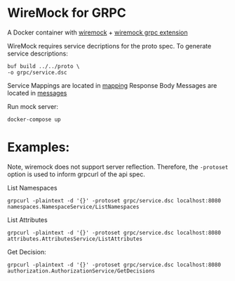 # WireMock for GRPC

A Docker container with [wiremock](https://wiremock.org/) + [wiremock grpc extension](https://wiremock.org/docs/grpc/)

WireMock requires service decriptions for the proto spec.  To generate service descriptions:

```shell
buf build ../../proto \
-o grpc/service.dsc
```

Service Mappings are located in [mapping](mappings)
Response Body Messages are located in [messages](messages)

Run mock server:
```shell
docker-compose up
```

# Examples:

Note, wiremock does not support server reflection. Therefore, the `-protoset` option is used to inform grpcurl of the api spec.

List Namespaces
```shell
grpcurl -plaintext -d '{}' -protoset grpc/service.dsc localhost:8080 namespaces.NamespaceService/ListNamespaces
```


List Attributes 
```shell
grpcurl -plaintext -d '{}' -protoset grpc/service.dsc localhost:8080 attributes.AttributesService/ListAttributes
```

Get Decision:

```shell
grpcurl -plaintext -d '{}' -protoset grpc/service.dsc localhost:8080 authorization.AuthorizationService/GetDecisions
```



